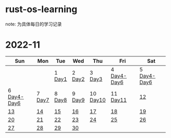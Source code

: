 # rust-os-learning
note: 为具体每日的学习记录


# 2022-11          
|Sun | Mon | Tue  | Wed | Thu | Fri | Sat |
|---| ---| ---| ---| ---| ---| ---|
|  |  | 1 <br> [Day1](note/Day1.md) | 2<br>[Day2](note/Day2.md) | 3 <br>[Day3](note/Day3.md) | 4 <br> [Day4-Day6](note/Day4~Day6.md) | 5 <br> [Day4-Day6](note/Day4~Day6.md) |
|6 <br> [Day4-Day6](note/Day4~Day6.md) | 7 <br>[Day7](note/Day7.md) | 8 <br>[Day8](note/Day8.md) | 9<br>[Day9](note/Day9.md) |10 <br> [Day10](note/Day10.md) | 11<br>[Day11](note/Day11.md) | [12](#1112) |
| [13](#1113) | [14](#1114) | [15](#1115) | [16](#1116) | [17](#1117) | [18](#1118) | [19](#1119) |
| [20](#1120) | [21](#1121) | [22](#1122) | [23](#1123) | [24](#1124) | [25](#1125) | [26](#1126) |
| [27](#1127) | [28](#1128) | [29](#1129) | [30](#1130) | 